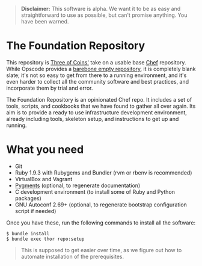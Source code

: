 > **Disclaimer:** This software is alpha. We want it to be as easy and
> straightforward to use as possible, but can't promise anything. You
> have been warned.

The Foundation Repository
=========================

This repository is [Three of Coins'](http://3ofcoins.net/) take on
a usable base [Chef](http://www.opscode.com/chef/) repository. While
Opscode provides
a [barebone empty repository](https://github.com/opscode/chef-repo/),
it is completely blank slate; it's not so easy to get from there to
a running environment, and it's even harder to collect all the
community software and best practices, and incorporate them by trial
and error.

The Foundation Repository is an opinionated Chef repo. It includes
a set of tools, scripts, and cookbooks that we have found to gather
all over again. Its aim is to provide a ready to use infrastructure
development environment, already including tools, skeleton setup, and
instructions to get up and running.

What you need
=============

 - Git
 - Ruby 1.9.3 with Rubygems and Bundler (rvm or rbenv is recommended)
 - VirtualBox and Vagrant
 - [Pygments](http://pygments.org/) (optional, to regenerate documentation)
 - C development environment (to install some of Ruby and Python packages)
 - GNU Autoconf 2.69+ (optional, to regenerate bootstrap configuration
   script if needed)

Once you have these, run the following commands to install all the
software:

    $ bundle install
    $ bundle exec thor repo:setup

> This is supposed to get easier over time, as we figure out how to
> automate installation of the prerequisites.
  
